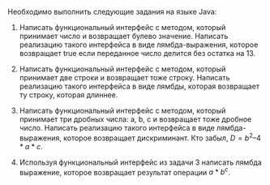 Необходимо выполнить следующие задания на языке Java:

1. Написать функциональный интерфейс с методом, который принимает число и возвращает булево значение. Написать реализацию такого интерфейса в виде лямбда-выражения, которое возвращает true если переданное число делится без остатка на 13.

2. Написать функциональный интерфейс с методом, который принимает две строки и возвращает тоже строку. Написать реализацию такого интерфейса в виде лямбды, которая возвращает ту строку, которая длиннее.

3. Написать функциональный интерфейс с методом, который принимает три дробных числа: a, b, c и возвращает тоже дробное число. Написать реализацию такого интерфейса в виде лямбда-выражения, которое возвращает дискриминант. Кто забыл, $D = b^2 – 4*a*c$.

4. Используя функциональный интерфейс из задачи 3 написать лямбда выражение, которое возвращает результат операции $a*b^c$.